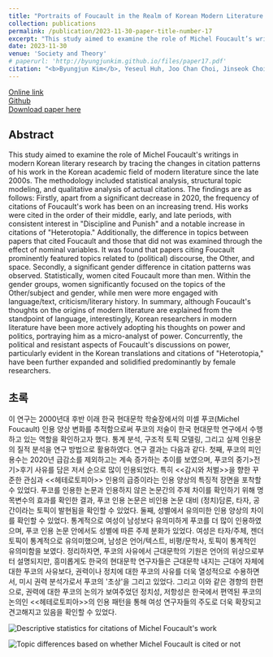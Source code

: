 ```yaml
---
title: "Portraits of Foucault in the Realm of Korean Modern Literature: Tracing Changes in Foucault Citations through Bibliographic Data from KCI-Indexed Journals, 2008-2021<br>(푸코의 초상 - 한국 현대문학 학술장의 푸코 인용 양상 변화, 2008-2021 KCI 등재 학술지 논문 참고문헌 데이터를 중심으로)"
collection: publications
permalink: /publication/2023-11-30-paper-title-number-17
excerpt: "This study aimed to examine the role of Michel Foucault’s writings in modern Korean literary research by tracing the changes in citation patterns of his work in the Korean academic field of modern literature since the late 2000s."
date: 2023-11-30
venue: 'Society and Theory'
# paperurl: 'http://byungjunkim.github.io/files/paper17.pdf'
citation: "<b>Byungjun Kim</b>, Yeseul Huh, Joo Chan Choi, Jinseok Choi. (2023). &quot;Portraits of Foucault in the Realm of Korean Modern Literature: Tracing Changes in Foucault Citations through Bibliographic Data from KCI-Indexed Journals, 2008-2021.&quot; <i>Society and Theory</i>. 46."
---
```

[Online link](https://www.kci.go.kr/kciportal/ci/sereArticleSearch/ciSereArtiView.kci?sereArticleSearchBean.artiId=ART003024464)  
[Github](https://github.com/ByungjunKim/FoucaultKoreanLiterature)  
[Download paper here](http://byungjunkim.github.io/files/paper17.pdf)

## Abstract
This study aimed to examine the role of Michel Foucault's writings in modern Korean literary research by tracing the changes in citation patterns of his work in the Korean academic field of modern literature since the late 2000s. The methodology included statistical analysis, structural topic modeling, and qualitative analysis of actual citations. The findings are as follows:
Firstly, apart from a significant decrease in 2020, the frequency of citations of Foucault's work has been on an increasing trend. His works were cited in the order of their middle, early, and late periods, with consistent interest in "Discipline and Punish" and a notable increase in citations of "Heterotopia." Additionally, the difference in topics between papers that cited Foucault and those that did not was examined through the effect of nominal variables. It was found that papers citing Foucault prominently featured topics related to (political) discourse, the Other, and space.
Secondly, a significant gender difference in citation patterns was observed. Statistically, women cited Foucault more than men. Within the gender groups, women significantly focused on the topics of the Other/subject and gender, while men were more engaged with language/text, criticism/literary history. In summary, although Foucault's thoughts on the origins of modern literature are explained from the standpoint of language, interestingly, Korean researchers in modern literature have been more actively adopting his thoughts on power and politics, portraying him as a micro-analyst of power. Concurrently, the political and resistant aspects of Foucault's discussions on power, particularly evident in the Korean translations and citations of "Heterotopia," have been further expanded and solidified predominantly by female researchers.

## 초록
이 연구는 2000년대 후반 이래 한국 현대문학 학술장에서의 미셸 푸코(Michel Foucault) 인용 양상 변화를 추적함으로써 푸코의 저술이 한국 현대문학 연구에서 수행하고 있는 역할을 확인하고자 했다. 통계 분석, 구조적 토픽 모델링, 그리고 실제 인용문의 질적 분석을 연구 방법으로 활용하였다. 연구 결과는 다음과 같다. 첫째, 푸코의 피인용수는 2020년 급감소를 제외하고는 계속 증가하는 추이를 보였으며, 푸코의 중기>전기>후기 사유를 담은 저서 순으로 많이 인용되었다. 특히 <<감시와 처벌>>을 향한 꾸준한 관심과 <<헤테로토피아>> 인용의 급증이라는 인용 양상의 특징적 장면을 포착할 수 있었다. 푸코를 인용한 논문과 인용하지 않은 논문간의 주제 차이를 확인하기 위해 명목변수의 효과를 확인한 결과, 푸코 인용 논문은 비인용 논문 대비 (정치)담론, 타자, 공간이라는 토픽이 발현됨을 확인할 수 있었다. 둘째, 성별에서 유의미한 인용 양상의 차이를 확인할 수 있었다. 통계적으로 여성이 남성보다 유의미하게 푸코를 더 많이 인용하였으며, 푸코 인용 논문 안에서도 성별에 따른 주제 분화가 있었다. 여성은 타자/주체, 젠더 토픽이 통계적으로 유의미했으며, 남성은 언어/텍스트, 비평/문학사, 토픽이 통계적인 유의미함을 보였다. 정리하자면, 푸코의 사유에서 근대문학의 기원은 언어의 위상으로부터 설명되지만, 흥미롭게도 한국의 현대문학 연구자들은 근대문학 내지는 근대어 자체에 대한 푸코의 사유보다, 권력이나 정치에 대한 푸코의 사유를 더욱 열성적으로 수용하면서, 미시 권력 분석가로서 푸코의 '초상'을 그리고 있었다. 그리고 이와 같은 경향의 한편으로, 권력에 대한 푸코의 논의가 보여주었던 정치성, 저항성은 한국에서 편역된 푸코의 논의인 <<헤테로토피아>>의 인용 패턴을 통해 여성 연구자들의 주도로 더욱 확장되고 견고해지고 있음을 확인할 수 있었다.

![Descriptive statistics for citations of Michel Foucault's work](http://byungjunkim.github.io/files/figures/paper17_fig1.png "Descriptive statistics for citations of Michel Foucault's work")  

![Topic differences based on whether Michel Foucault is cited or not](http://byungjunkim.github.io/files/figures/paper17_fig2.png "Topic differences based on whether Michel Foucault is cited or not")